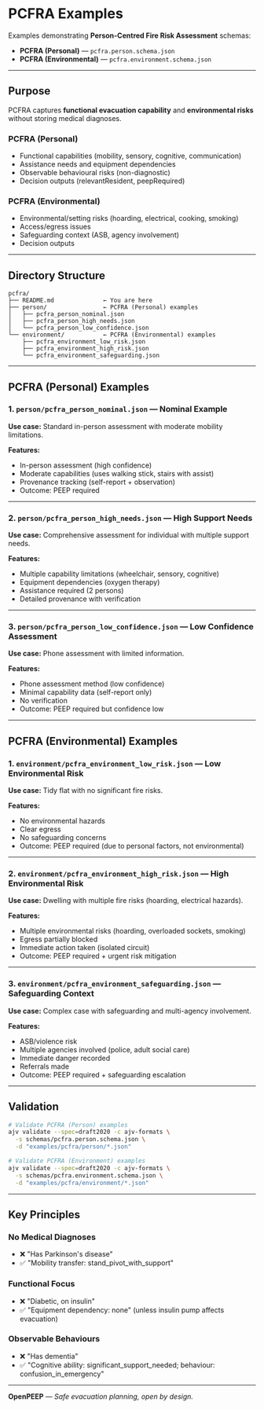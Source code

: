 # PCFRA Examples

Examples demonstrating **Person-Centred Fire Risk Assessment** schemas:
- **PCFRA (Personal)** — `pcfra.person.schema.json`
- **PCFRA (Environmental)** — `pcfra.environment.schema.json`

---

## Purpose

PCFRA captures **functional evacuation capability** and **environmental risks** without storing medical diagnoses.

### PCFRA (Personal)
- Functional capabilities (mobility, sensory, cognitive, communication)
- Assistance needs and equipment dependencies
- Observable behavioural risks (non-diagnostic)
- Decision outputs (relevantResident, peepRequired)

### PCFRA (Environmental)
- Environmental/setting risks (hoarding, electrical, cooking, smoking)
- Access/egress issues
- Safeguarding context (ASB, agency involvement)
- Decision outputs

---

## Directory Structure

```
pcfra/
├── README.md              ← You are here
├── person/                ← PCFRA (Personal) examples
│   ├── pcfra_person_nominal.json
│   ├── pcfra_person_high_needs.json
│   └── pcfra_person_low_confidence.json
└── environment/           ← PCFRA (Environmental) examples
    ├── pcfra_environment_low_risk.json
    ├── pcfra_environment_high_risk.json
    └── pcfra_environment_safeguarding.json
```

---

## PCFRA (Personal) Examples

### 1. `person/pcfra_person_nominal.json` — Nominal Example

**Use case:** Standard in-person assessment with moderate mobility limitations.

**Features:**
- In-person assessment (high confidence)
- Moderate capabilities (uses walking stick, stairs with assist)
- Provenance tracking (self-report + observation)
- Outcome: PEEP required

---

### 2. `person/pcfra_person_high_needs.json` — High Support Needs

**Use case:** Comprehensive assessment for individual with multiple support needs.

**Features:**
- Multiple capability limitations (wheelchair, sensory, cognitive)
- Equipment dependencies (oxygen therapy)
- Assistance required (2 persons)
- Detailed provenance with verification

---

### 3. `person/pcfra_person_low_confidence.json` — Low Confidence Assessment

**Use case:** Phone assessment with limited information.

**Features:**
- Phone assessment method (low confidence)
- Minimal capability data (self-report only)
- No verification
- Outcome: PEEP required but confidence low

---

## PCFRA (Environmental) Examples

### 1. `environment/pcfra_environment_low_risk.json` — Low Environmental Risk

**Use case:** Tidy flat with no significant fire risks.

**Features:**
- No environmental hazards
- Clear egress
- No safeguarding concerns
- Outcome: PEEP required (due to personal factors, not environmental)

---

### 2. `environment/pcfra_environment_high_risk.json` — High Environmental Risk

**Use case:** Dwelling with multiple fire risks (hoarding, electrical hazards).

**Features:**
- Multiple environmental risks (hoarding, overloaded sockets, smoking)
- Egress partially blocked
- Immediate action taken (isolated circuit)
- Outcome: PEEP required + urgent risk mitigation

---

### 3. `environment/pcfra_environment_safeguarding.json` — Safeguarding Context

**Use case:** Complex case with safeguarding and multi-agency involvement.

**Features:**
- ASB/violence risk
- Multiple agencies involved (police, adult social care)
- Immediate danger recorded
- Referrals made
- Outcome: PEEP required + safeguarding escalation

---

## Validation

```bash
# Validate PCFRA (Person) examples
ajv validate --spec=draft2020 -c ajv-formats \
  -s schemas/pcfra.person.schema.json \
  -d "examples/pcfra/person/*.json"

# Validate PCFRA (Environment) examples
ajv validate --spec=draft2020 -c ajv-formats \
  -s schemas/pcfra.environment.schema.json \
  -d "examples/pcfra/environment/*.json"
```

---

## Key Principles

### No Medical Diagnoses
- ❌ "Has Parkinson's disease"
- ✅ "Mobility transfer: stand_pivot_with_support"

### Functional Focus
- ❌ "Diabetic, on insulin"
- ✅ "Equipment dependency: none" (unless insulin pump affects evacuation)

### Observable Behaviours
- ❌ "Has dementia"
- ✅ "Cognitive ability: significant_support_needed; behaviour: confusion_in_emergency"

---

**OpenPEEP** — *Safe evacuation planning, open by design.*

